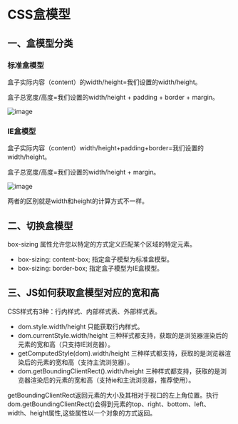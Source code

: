 # CSS盒模型
## 一、盒模型分类
### 标准盒模型
盒子实际内容（content）的width/height=我们设置的width/height。

盒子总宽度/高度=我们设置的width/height + padding + border + margin。

![image](https://img4.mukewang.com/5b73f51e00015f7905000338.jpg)
### IE盒模型
盒子实际内容（content）width/height+padding+border=我们设置的width/height。

盒子总宽度/高度=我们设置的width/height + margin。

![image](https://img.mukewang.com/5b73f53f0001a7ec05000334.jpg)

两者的区别就是width和height的计算方式不一样。
## 二、切换盒模型
box-sizing 属性允许您以特定的方式定义匹配某个区域的特定元素。

* box-sizing: content-box; 指定盒子模型为标准盒模型。
* box-sizing: border-box; 指定盒子模型为IE盒模型。
## 三、JS如何获取盒模型对应的宽和高
CSS样式有3种：行内样式、内部样式表、外部样式表。

* dom.style.width/height 只能获取行内样式。
* dom.currentStyle.width/height 三种样式都支持，获取的是浏览器渲染后的元素的宽和高（只支持IE浏览器）。
* getComputedStyle(dom).width/height 三种样式都支持，获取的是浏览器渲染后的元素的宽和高（支持主流浏览器）。
* dom.getBoundingClientRect().width/height 三种样式都支持，获取的是浏览器渲染后的元素的宽和高（支持ie和主流浏览器，推荐使用）。

getBoundingClientRect返回元素的大小及其相对于视口的左上角位置。执行 dom.getBoundingClientRect()会得到元素的top、right、bottom、left、width、height属性,这些属性以一个对象的方式返回。